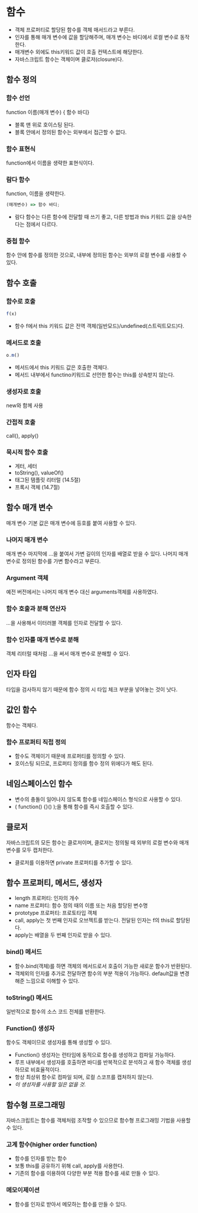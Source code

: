 # 함수
- 객체 프로퍼티로 할당된 함수를 객체 매서드라고 부른다.
- 인자를 통해 매개 변수에 값을 할당해주며, 매개 변수는 바디에서 로컬 변수로 동작한다.
- 매개변수 외에도 this키워드 값이 호출 컨텍스트에 해당한다.
- 자바스크립트 함수는 객체이며 클로저(closure)다.

## 함수 정의
### 함수 선언
function 이름(매개 변수) { 함수 바디}
- 블록 맨 위로 호이스팅 된다.
- 블록 안에서 정의된 함수는 외부에서 접근할 수 없다.

### 함수 표현식
function에서 이름을 생략한 표현식이다.
### 람다 함수
function, 이름을 생략한다.
```js
(매개변수) => 함수 바디;
```
- 람다 함수는 다른 함수에 전달할 때 쓰기 좋고, 다른 방법과 this 키워드 값을 상속한다는 점에서 다르다.
### 중첩 함수
함수 안에 함수를 정의한 것으로, 내부에 정의된 함수는 외부의 로컬 변수를 사용할 수 있다.
## 함수 호출
### 함수로 호출
```js
f(x)
```
- 함수 f에서 this 키워드 값은 전역 객체(일반모드)/undefined(스트릭트모드)다.
### 메서드로 호출
```js
o.m()
```
- 메서드에서 this 키워드 값은 호출한 객체다.
- 메서드 내부에서 functino키워드로 선언한 함수는 this를 상속받지 않는다.
### 생성자로 호출
new와 함께 사용
### 간접적 호출
call(), apply()
### 묵시적 함수 호출
- 게터, 세터
- toString(), valueOf()
- 태그된 탬플릿 리터럴 (14.5절)
- 프록시 객체 (14.7절)
## 함수 매개 변수
매개 변수 기본 값은 매개 변수에 등호를 붙여 사용할 수 있다.
### 나머지 매개 변수
매개 변수 마지막에 ...을 붙여서 가변 길이의 인자를 배열로 받을 수 있다.
나머지 매개 변수로 정의된 함수를 가변 함수라고 부른다.
### Argument 객체
예전 버전에서는 나머지 매개 변수 대신 arguments객체를 사용하였다.
### 함수 호출과 분해 연산자
...을 사용해서 이터러블 객체를 인자로 전달할 수 있다.
### 함수 인자를 매개 변수로 분해
객체 리터럴 때처럼 ...을 써서 매개 변수로 분해할 수 있다.
## 인자 타입
타입을 검사하지 않기 때문에 함수 정의 시 타입 체크 부분을 넣어놓는 것이 낫다.
## 값인 함수
함수는 객체다.
### 함수 프로퍼티 직접 정의
- 함수도 객체이기 때문에 프로퍼티를 정의할 수 있다.
- 호이스팅 되므로, 프로퍼티 정의를 함수 정의 위에다가 해도 된다.
## 네임스페이스인 함수
- 변수의 충돌이 일어나지 않도록 함수를 네임스페이스 형식으로 사용할 수 있다.
- ( function() {}() );을 통해 함수를 즉시 호출할 수 있다.
## 클로저
자바스크립트의 모든 함수는 클로저이며, 클로저는 정의될 때 외부의 로컬 변수와 매개 변수를 모두 캡처한다.
- 클로저를 이용하면 private 프로퍼티를 추가할 수 있다.

## 함수 프로퍼티, 메서드, 생성자
- length 프로퍼티: 인자의 개수
- name 프로퍼티: 함수 정의 때의 이름 또는 처음 할당된 변수명
- prototype 프로퍼티: 프로토타입 객체
- call, apply는 첫 번째 인자로 오브젝트를 받는다. 전달된 인자는 f의 this로 할당된다.
- apply는 배열을 두 번째 인자로 받을 수 있다.
### bind() 메서드
- 함수.bind(객체)를 하면 객체의 메서드로서 호출이 가능한 새로운 함수가 반환된다.
- 객체외의 인자를 추가로 전달하면 함수의 부분 적용이 가능하다. default값을 변경해준 느낌으로 이해할 수 있다.
### toString() 메서드
일반적으로 함수의 소스 코드 전체를 반환한다.
### Function() 생성자
함수도 객체이므로 생성자를 통해 생성할 수 있다.
- Function() 생성자는 런타임에 동적으로 함수를 생성하고 컴파일 가능하다.
- 루프 내부에서 생성자를 호출하면 바디를 반복적으로 분석하고 새 함수 객체를 생성하므로 비효율적이다.
- 항상 최상위 함수로 컴파일 되며, 로컬 스코프를 캡처하지 않는다.
- *이 생성자를 사용할 일은 없을 것*.
## 함수형 프로그래밍
자바스크립트는 함수를 객체처럼 조작할 수 있으므로 함수형 프로그래밍 기법을 사용할 수 있다.
### 고계 함수(higher order function)
- 함수를 인자를 받는 함수
- 보통 this를 공유하기 위해 call, apply를 사용한다.
- 기존의 함수를 이용하여 다양한 부분 적용 함수를 새로 만들 수 있다.

### 메모이제이션
- 함수를 인자로 받아서 메모하는 함수를 만들 수 있다.






